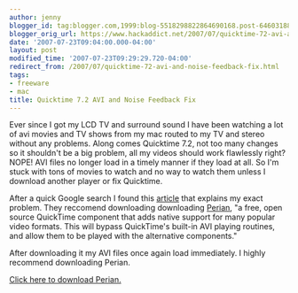 ```yaml
---
author: jenny
blogger_id: tag:blogger.com,1999:blog-5518298822864690168.post-6460318865198847657
blogger_orig_url: https://www.hackaddict.net/2007/07/quicktime-72-avi-and-noise-feedback-fix.html
date: '2007-07-23T09:04:00.000-04:00'
layout: post
modified_time: '2007-07-23T09:29:29.720-04:00'
redirect_from: /2007/07/quicktime-72-avi-and-noise-feedback-fix.html
tags:
- freeware
- mac
title: Quicktime 7.2 AVI and Noise Feedback Fix
---
```


Ever since I got my LCD TV and surround sound I have been watching a lot of avi movies and TV shows from my mac routed to my TV and stereo without any problems.  Along comes Quicktime 7.2, not too many changes so it shouldn't be a big problem, all my videos should work flawlessly right?  NOPE! AVI files no longer load in a timely manner if they load at all. So I'm stuck with tons of movies to watch and no way to watch them unless I download another player or fix Quicktime.



After a quick Google search I found this <a href="http://www.macfixit.com/article.php?story=2007071909061033">article</a> that explains my exact problem.  They reccomend downloading downloading <a href="http://perian.cachefly.net/Perian_1.0.dmg">Perian</a>, <span class="articleText">"a free, open source QuickTime component that adds native support for many popular video formats. This will bypass QuickTime's built-in AVI playing routines, and allow them to be played with the alternative components."</span>



After downloading it my AVI files once again load immediately.  I highly recommend downloading Perian.



<a href="http://perian.cachefly.net/Perian_1.0.dmg">Click here to download Perian.</a>
